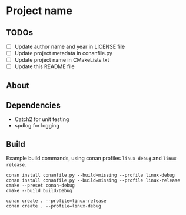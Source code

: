 # Project name

## TODOs

 - [ ] Update author name and year in LICENSE file
 - [ ] Update project metadata in conanfile.py
 - [ ] Update project name in CMakeLists.txt
 - [ ] Update this README file

## About

## Dependencies

 * Catch2 for unit testing
 * spdlog for logging

## Build

Example build commands, using conan profiles `linux-debug` and `linux-release`.

    conan install conanfile.py --build=missing --profile linux-debug
    conan install conanfile.py --build=missing --profile linux-release
    cmake --preset conan-debug
    cmake --build build/Debug

    conan create . --profile=linux-release
    conan create . --profile=linux-debug
